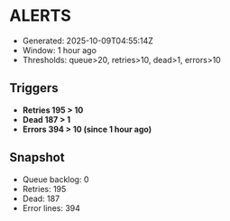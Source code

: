 # ALERTS

- Generated: 2025-10-09T04:55:14Z
- Window: 1 hour ago
- Thresholds: queue>20, retries>10, dead>1, errors>10

## Triggers
- **Retries 195 > 10**
- **Dead 187 > 1**
- **Errors 394 > 10 (since 1 hour ago)**

## Snapshot
- Queue backlog: 0
- Retries: 195
- Dead: 187
- Error lines: 394
